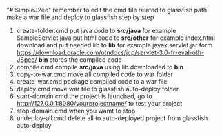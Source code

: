 "# SimpleJ2ee" 
remember to edit the cmd file related to glassfish path
make a war file and deploy to glassfish step by step
1. create-folder.cmd
  put java code to <b>src/java</b> for example SampleServlet.java
  put html code to <b>src/other</b> for example index.html
  download and put needed lib to <b>lib</b> for example javax.servlet.jar form https://download.oracle.com/otndocs/jcp/servlet-3.0-fr-eval-oth-JSpec/
  <b>bin</b> stores the compiled code
2. compile.cmd
  compile <b>src/java</b> using lib downloaded to <b>bin</b>
3. copy-to-war.cmd
  move all compiled code to war folder
4. create-war.cmd
  package compiled code to a war file
5. deploy.cmd
  move war file to glassfish auto-deploy folder
6. start-domain.cmd
  the project is launched, go to http://127.0.0.1:8080/yourprojectname/ to test your project
7. stop-domain.cmd
  when you wamt to stop
8. undeploy-all.cmd
  delete all to auto-deployed project from glassfish auto-deploy
